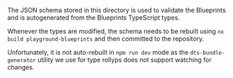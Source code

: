 The JSON schema stored in this directory is used to validate the Blueprints
and is autogenerated from the Blueprints TypeScript types.

Whenever the types are modified, the schema needs to be rebuilt using
`nx build playground-blueprints` and then committed to the repository.

Unfortunately, it is not auto-rebuilt in `npm run dev` mode as the
`dts-bundle-generator` utility we use for type rollyps does not support
watching for changes.

 